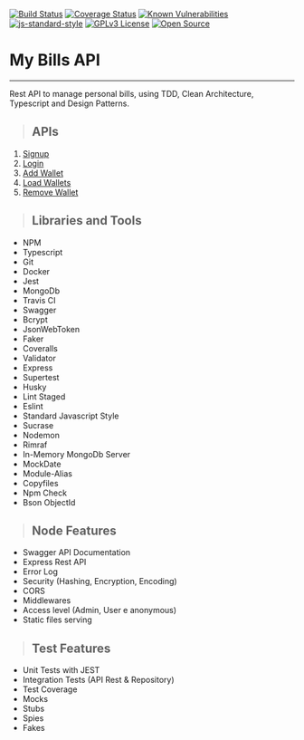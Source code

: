 [![Build Status](https://travis-ci.org/rafaelcbm/mybills-api.svg?branch=main)](https://travis-ci.org/rafaelcbm/mybills-api)
[![Coverage Status](https://coveralls.io/repos/github/rafaelcbm/mybills-api/badge.svg)](https://coveralls.io/github/rafaelcbm/mybills-api)
[![Known Vulnerabilities](https://snyk.io/test/github/rafaelcbm/mybills-api/badge.svg)](https://snyk.io/test/github/rafaelcbm/mybills-api)
[![js-standard-style](https://img.shields.io/badge/code%20style-standard-brightgreen.svg)](http://standardjs.com)
[![GPLv3 License](https://img.shields.io/badge/License-GPL%20v3-yellow.svg)](https://opensource.org/licenses/)
[![Open Source](https://badges.frapsoft.com/os/v1/open-source.svg?v=103)](https://opensource.org/)

# **My Bills API**

---

Rest API to manage personal bills, using TDD, Clean Architecture, Typescript and Design Patterns.

> ## APIs

1. [Signup](./requirements/signup.md)
2. [Login](./requirements/login.md)
3. [Add Wallet](./requirements/add-wallet.md)
4. [Load Wallets](./requirements/load-wallets.md)
5. [Remove Wallet](./requirements/remove-wallet.md)

> ## Libraries and Tools

- NPM
- Typescript
- Git
- Docker
- Jest
- MongoDb
- Travis CI
- Swagger
- Bcrypt
- JsonWebToken
- Faker
- Coveralls
- Validator
- Express
- Supertest
- Husky
- Lint Staged
- Eslint
- Standard Javascript Style
- Sucrase
- Nodemon
- Rimraf
- In-Memory MongoDb Server
- MockDate
- Module-Alias
- Copyfiles
- Npm Check
- Bson ObjectId

> ## Node Features

- Swagger API Documentation
- Express Rest API
- Error Log
- Security (Hashing, Encryption, Encoding)
- CORS
- Middlewares
- Access level (Admin, User e anonymous)
- Static files serving

> ## Test Features

- Unit Tests with JEST
- Integration Tests (API Rest & Repository)
- Test Coverage
- Mocks
- Stubs
- Spies
- Fakes
